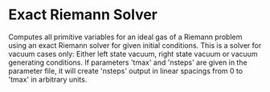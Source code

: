 Exact Riemann Solver
========================

Computes all primitive variables for an ideal gas of a Riemann problem using an
exact Riemann solver for given initial conditions.
This is a solver for vacuum cases only: Either left state vacuum, right state
vacuum or vacuum generating conditions.
If parameters 'tmax' and 'nsteps' are given in the parameter file, it will
create 'nsteps' output in linear spacings from 0 to 'tmax' in arbitrary units.
